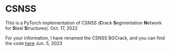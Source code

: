 # CSNSS
This is a PyTorch implementation of CSNSS (**C**rack **S**egmentation **N**etwork for **S**teel **S**tructures).
Oct. 17, 2022

For your information, I have renamed the CSNSS BGCrack, and you can find the code [here](https://github.com/hzlbbfrog/BGCrack)
Jun. 5, 2023
